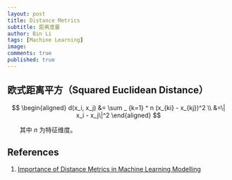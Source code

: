 ```yaml
---
layout: post
title: Distance Metrics
subtitle: 距离度量
author: Bin Li
tags: [Machine Learning]
image: 
comments: true
published: true
---
```


## 欧式距离平方（Squared Euclidean Distance）
$$
\begin{aligned}
d(x_i, x_j) &= \sum _ {k=1} ^ n (x_{ki} - x_{kj})^2 \\
&=\| x_i - x_j\|^2
\end{aligned}
$$

　　其中 $n$ 为特征维度。

## References
1. [Importance of Distance Metrics in Machine Learning Modelling](https://towardsdatascience.com/importance-of-distance-metrics-in-machine-learning-modelling-e51395ffe60d)